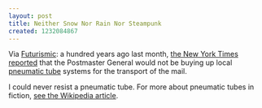 ```yaml
---
layout: post
title: Neither Snow Nor Rain Nor Steampunk
created: 1232084867
---
```

Via [Futurismic](http://futurismic.com/2008/12/16/us-government-refuses-support-for-tubes-in-1908/):  a hundred years ago last month, [the New York Times reported](http://query.nytimes.com/mem/archive-free/pdf?_r=2&res=980CE5DC113EE233A25755C1A9649D946997D6CF) that the Postmaster General would not be buying up local [pneumatic tube](http://en.wikipedia.org/wiki/Pneumatic_tube) systems for the transport of the mail.<!--break-->

I could never resist a pneumatic tube.  For more about pneumatic tubes in fiction, [see the Wikipedia article](http://en.wikipedia.org/wiki/Pneumatic_tube#In_fiction).
